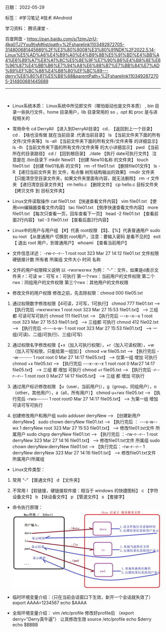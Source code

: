 日期： 2022-05-29

标签： #学习笔记 #技术 #Android 

学习资料： 
腾讯课堂 - 

百度网盘 - https://pan.baidu.com/s/1zjmJzrU-4kq0TJ7Yxu9tvA#list/path=%2Fsharelink1103492872705-314800681445689%2F%E3%80%9008%E3%80%91NDK%2F2022.5.14-Linux%E5%AD%A6%E4%B9%A0%E4%B9%8B%E5%91%BD%E4%BB%A4%E6%89%A7%E8%A1%8C%E5%8E%9F%E7%90%86%E4%B8%8E%E6%96%87%E4%BB%B6%E7%94%A8%E6%88%B7%E7%BB%84%E7%AD%89%EF%BC%88%E4%B8%80%EF%BC%89---derry%E8%80%81%E5%B8%88&parentPath=%2Fsharelink1103492872705-314800681445689

---
<br>

- Linux系统本质：
Linux系统中所见即文件（哪怕驱动也是文件本质） , bin 目录一些执行文件，home 目录用户，lib 目录常用的 so ，opt 和 proc 是与进程相关的


- 常用命令
cd DerryAll 【进入到DerryAll目录】
cd.. 【返回到上一个目录】
cd . 【啥也没有做 就在当前目录 .代表当前目录】
ls 【当前文件夹下面的所有文件/文件夹等】
ls -all 【当前文件夹下面的所有文件/文件夹等 的详细显示】
ls -lh 【当前文件夹下面的所有文件/文件夹等 的大小详细显示】
pwd 【当前所在的目录路径】
cd / 【回到根目录】
./date 【执行 date可执行文件】 注意是在 /bin目录下
mkdir New01 【创建 New10名称 的文件夹】
touch file01.txt 【创建 file01名称 的文件】
rm -rf file01.txt 【删除file01文件】
ls -R 【递归当前文件夹 到 文件，有点像 树形结构输出的效果】
rmdir 文件夹 【只能清空空目录文件夹，如果文件夹里面有内容，就无法删除】
rm -r 文件夹 【递归清空目录文件夹】
rm hello.c 【删除文件】
cp hello.c 目标文件夹 【拷贝文件 到 目标文件夹】


- Linux文件读取操作
cat file01.txt 【快速查看文件内容】
vim file01.txt 【使用vim编辑器查看文件内容】
tac file01.txt 【倒序快速查看文件内容】
more file01.txt 【每次只查看一页，回车查看下一页】
head -2 file01.txt 【查看前面2行内容】
tail -3 file01.txt 【查看后面2行内容】


- Linux中的用户与用户组
【#】代表 root权限
【$】、【%】代表普通用户
sudo su root 【从普通用户 切换到 root用户，注意：要输入密码 是看不见的】
exit 【 退出 root 用户，到普通用户】
whoami 【查看当前用户】


- 文件信息详述：
-rw-r--r--            1              root        root          323        Mar 27 14:12      file01.txt
文件权限    硬链接计数    所有者    所属组    文件大小            时间              名称


- 文件的用户权限释义说明
以 -rwxrwxrwx 为例：
“-”：文件，如果是d表示文件夹
r：可读
w：可写
x：可执行
第一个rwx：当前用户的文件权限
第二个rwx：同组用户的文件权限
第三个rwx：其他用户的文件权限


- 修改文件的用户权限
修改之前，先去除权限：chmod 000 file05.txt

1. 通过权限数字修改权限【4可读，2可写，1可执行】
chmod 777 file01.txt --> 【执行完后 -rwxrwxrwx 1 root root 323 Mar 27 15:53 file01.txt】 --> 三组都 可读可写可执行
chmod 111 file01.txt --> 【执行完后 ---x--x--x 1 root root 323 Mar 27 15:53 file01.txt】 --> 三组都 可执行
chmod 412 file02.txt --> 【执行完后 -r----x-w- 1 root root 323 Mar 27 15:53 file01.txt】 --> 一组(可读)、二组(可执行)、三组(可写)

2. 通过权限名字修改权限【+x（加入可执行权限），+r（加入可读权限），+w（加入可写权限，只能给第一组加）】
chmod +w file05.txt --> 【执行完后 --w------- 1 root root 0 Mar 27 14:17 file05.txt】 --> 仅第一组 增加 可执行
chmod +x file05.txt --> 【执行完后 ---x--x--x 1 root root 0 Mar27 14:17 file05.txt】 --> 三组 都 增加 可执行
chmod +r file05.txt --> 【执行完后 -r--r--r-- 1 root root 0 Mar27 14:17 file05.txt】 --> 三组 都 增加 可执行

3. 通过用户标识修改权限 【u（user，当前用户)），g（group，同组用户），o（other，其他用户），a（all，所有用户）】
chmod u+rwx file05.txt --> 【执行完后 -rwx------ 1 root root0 Mar 27 14:17 file05.txt】 --> 为第一组 增加 可读可写可执行

4. 创建修改用户和用户组
sudo adduser derryNew --> 【创建新用户 derryNew】
sudo chown derryNew file01.txt --> 【执行完后 ： ---x-w--wx 1 derryNew root 323 Mar 27 15:53 file01.txt】 --> 修改file01.txt文件 所属用户 
sudo chgrp derryNew file01.txt --> 【执行完后 ：-rw-r--r-- 1 root derryNew 323 Mar 27 14:16 file01.txt】 --> 修改file01.txt文件 所属组
sudo chown derryNew:derryNew file01.txt --> 【执行完后：-rw-r--r-- 1 derryNew derryNew 323 Mar 27 14:16 file01.txt】 --> 修改file01.txt文件 所属用户/所属组 


- Linux文件类型：
1. 常用
“-” 【普通文件】
d 【文件夹】

2. 不常用
l 【软链接，硬链接软件接：相当于 windows 的快捷图标】
c 【字符设备文件】
b 【块设备文件】
p 【管道文件】
s 【套接字】


-  命令执行原理：
![650](../99附件/20220529_175429_1.png)


- 临时环境变量介绍：（只在当前会话窗口下生效，新开一个会话就失效了）
export AAAA=1234567
echo $AAAA


- 全局环境变量介绍：
vim /etc/profile 修改好profile后 （export derry="Derry真牛逼"）
让其修改生效 source /etc/profile
echo $derry
echo $BBBB



